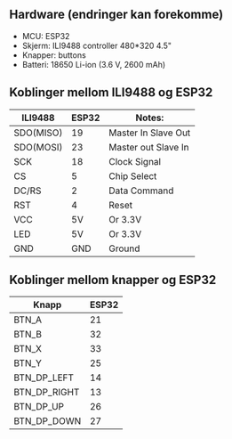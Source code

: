 ## Hardware (endringer kan forekomme)
* MCU: ESP32 
* Skjerm: ILI9488 controller 480*320 4.5"
* Knapper: buttons 
* Batteri: 18650 Li-ion (3.6 V, 2600 mAh)



## Koblinger mellom ILI9488 og ESP32
|ILI9488    | ESP32 | Notes:             |
|-----------|-------|--------------------|
| SDO(MISO) |  19   | Master In Slave Out|
| SDO(MOSI) |  23   | Master out Slave In|
| SCK       |  18   | Clock Signal       | 
| CS        |   5   | Chip Select        |
| DC/RS     |   2   | Data Command       | 
| RST       |   4   | Reset              |
| VCC       |  5V   | Or 3.3V            |
| LED       |  5V   | Or 3.3V            |
| GND       |  GND  | Ground             |

## Koblinger mellom knapper og ESP32
| Knapp        | ESP32 |
|--------------|-------|
| BTN_A        |  21   | 
| BTN_B        |  32   |
| BTN_X        |  33   |
| BTN_Y        |  25   |
| BTN_DP_LEFT  |  14   | 
| BTN_DP_RIGHT |  13   | 
| BTN_DP_UP    |  26   | 
| BTN_DP_DOWN  |  27   |